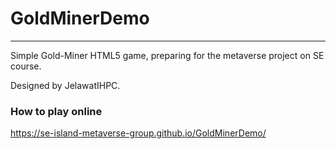 # GoldMinerDemo

--------

Simple Gold-Miner HTML5 game, preparing for the metaverse project on SE course.

Designed by JelawatIHPC.

### How to play online

https://se-island-metaverse-group.github.io/GoldMinerDemo/